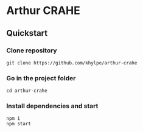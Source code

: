 # Arthur CRAHE
## Quickstart

### Clone repository
```
git clone https://github.com/khylpe/arthur-crahe
```
### Go in the project folder
```
cd arthur-crahe
```
### Install dependencies and start
```
npm i
npm start
```
